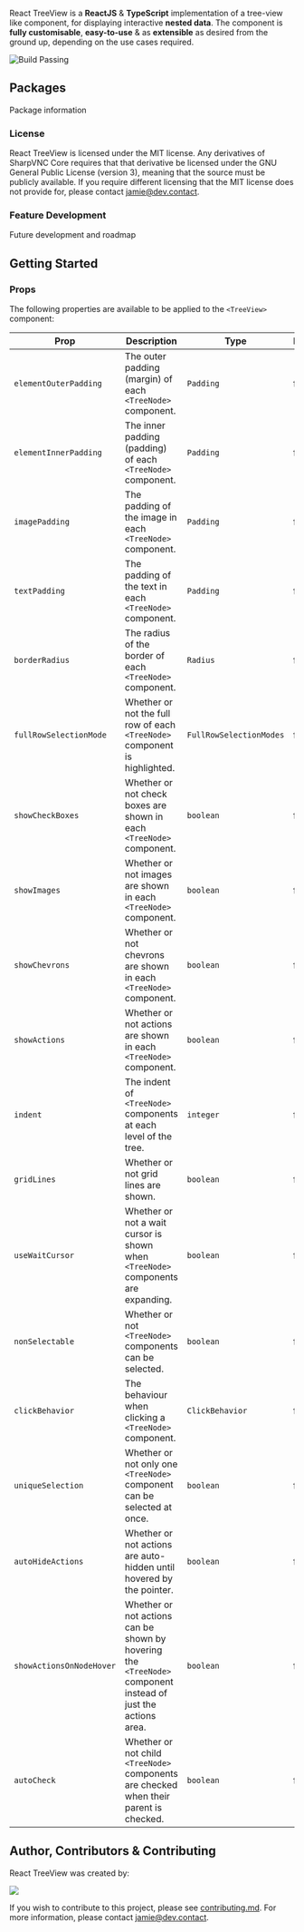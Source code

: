 React TreeView is a **ReactJS** & **TypeScript** implementation of a tree-view like component, for displaying interactive **nested data**. The component is **fully customisable**, **easy-to-use** & as **extensible** as desired from the ground up, depending on the use cases required.

![Build Passing](https://img.shields.io/badge/build-passing-brightgreen)

## Packages

Package information

### License

React TreeView is licensed under the MIT license. Any derivatives of SharpVNC Core requires that that derivative be licensed under the GNU General Public License (version 3), meaning that the source must be publicly available. If you require different licensing that the MIT license does not provide for, please contact [jamie@dev.contact](mailto:jamie@dev.contact).

### Feature Development

Future development and roadmap

## Getting Started

### Props

The following properties are available to be applied to the `<TreeView>` component:

| Prop                     | Description                                                                                                  | Type                    | Required | Accepted Values                                                                                                                  |
|--------------------------|--------------------------------------------------------------------------------------------------------------|-------------------------|----------|----------------------------------------------------------------------------------------------------------------------------------|
| `elementOuterPadding`    | The outer padding (margin) of each `<TreeNode>` component.                                                   | `Padding`               | false    | e.g. `{   top: 0,   left: 0,   bottom: 0,   right: 0 }`                                                                          |
| `elementInnerPadding`    | The inner padding (padding) of each `<TreeNode>` component.                                                  | `Padding`               | false    | e.g. `{   top: 0,   left: 0,   bottom: 0,   right: 0 }`                                                                          |
| `imagePadding`           | The padding of the image in each `<TreeNode>` component.                                                     | `Padding`               | false    | e.g. `{   top: 0,   left: 0,   bottom: 0,   right: 0 }`                                                                          |
| `textPadding`            | The padding of the text in each `<TreeNode>` component.                                                      | `Padding`               | false    | e.g. `{   top: 0,   left: 0,   bottom: 0,   right: 0 }`                                                                          |
| `borderRadius`           | The radius of the border of each `<TreeNode>` component.                                                     | `Radius`                | false    | e.g. `{   topLeft: 0,   topRight: 0,   bottomLeft: 0,   bottomRight: 0 }`                                                        |
| `fullRowSelectionMode`   | Whether or not the full row of each `<TreeNode>` component is highlighted.                                   | `FullRowSelectionModes` | false    | `FullRowSelectionModes.Content` or `FullRowSelectionModes.Level` or `FullRowSelectionModes.Full`                                 |
| `showCheckBoxes`         | Whether or not check boxes are shown in each `<TreeNode>` component.                                         | `boolean`               | false    | `true` or `false`                                                                                                                |
| `showImages`             | Whether or not images are shown in each `<TreeNode>` component.                                              | `boolean`               | false    | `true` or `false`                                                                                                                |
| `showChevrons`           | Whether or not chevrons are shown in each `<TreeNode>` component.                                            | `boolean`               | false    | `true` or `false`                                                                                                                |
| `showActions`            | Whether or not actions are shown in each `<TreeNode>` component.                                             | `boolean`               | false    | `true` or `false`                                                                                                                |
| `indent`                 | The indent of `<TreeNode>` components at each level of the tree.                                             | `integer`               | false    | an `integer` value between `25` & `50` (inclusive)                                                                               |
| `gridLines`              | Whether or not grid lines are shown.                                                                         | `boolean`               | false    | `true` or `false`                                                                                                                |
| `useWaitCursor`          | Whether or not a wait cursor is shown when `<TreeNode>` components are expanding.                            | `boolean`               | false    | `true` or `false`                                                                                                                |
| `nonSelectable`          | Whether or not `<TreeNode>` components can be selected.                                                      | `boolean`               | false    | `true` or `false`                                                                                                                |
| `clickBehavior`          | The behaviour when clicking a `<TreeNode>` component.                                                        | `ClickBehavior`         | false    | `ClickBehavior.None` or `ClickBehavior.Select` or `ClickBehavior.Check` or `ClickBehavior.Expand` or `ClickBehavior.SelectCheck` |
| `uniqueSelection`        | Whether or not only one `<TreeNode>` component can be selected at once.                                      | `boolean`               | false    | `true` or `false`                                                                                                                |
| `autoHideActions`        | Whether or not actions are auto-hidden until hovered by the pointer.                                         | `boolean`               | false    | `true` or `false`                                                                                                                |
| `showActionsOnNodeHover` | Whether or not actions can be shown by hovering the `<TreeNode>` component instead of just the actions area. | `boolean`               | false    | `true` or `false`                                                                                                                |
| `autoCheck`              | Whether or not child `<TreeNode>` components are checked when their parent is checked.                       | `boolean`               | false    | `true` or `false`                                                                                                                |

## Author, Contributors & Contributing

React TreeView was created by:

<a href="https://github.com/jamiehighfield/jamiehighfield/graphs/contributors">
  <img src="https://contrib.rocks/image?repo=jamiehighfield/jamiehighfield" />
</a>


If you wish to contribute to this project, please see [contributing.md](contributing.md). For more information, please contact [jamie@dev.contact](mailto:jamie@dev.contact).

